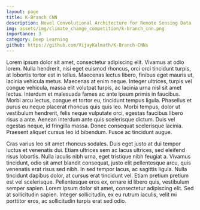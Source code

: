 ```yaml
---
layout: page
title: K-Branch CNN 
description: Novel Convolutional Architecture for Remote Sensing Data
img: assets/img/climate_change_competition/k-branch_cnn.png
importance: 3
category: Deep Learning
github: https://github.com/VijayKalmath/K-Branch-CNNs
---
```

 Lorem ipsum dolor sit amet, consectetur adipiscing elit. Vivamus at odio lorem. Nulla hendrerit, nisi eget euismod rhoncus, orci orci tincidunt turpis, at lobortis tortor est in tellus. Maecenas lectus libero, finibus eget mauris ut, lacinia vehicula metus. Maecenas at enim neque. Integer ultrices, turpis vel congue vehicula, massa elit volutpat turpis, ac lacinia urna nisl sit amet lectus. Interdum et malesuada fames ac ante ipsum primis in faucibus. Morbi arcu lectus, congue et tortor eu, tincidunt tempus ligula. Phasellus et purus eu neque placerat rhoncus quis quis leo. Morbi tempus, dolor ut vestibulum hendrerit, felis neque vulputate orci, egestas faucibus libero risus a ante. Aenean interdum ante quis scelerisque dictum. Duis vel egestas neque, id fringilla massa. Donec consequat scelerisque lacinia. Praesent aliquet cursus leo id bibendum. Fusce ac tincidunt augue.

Cras varius leo sit amet rhoncus sodales. Duis eget justo at dui tempor luctus et venenatis dui. Etiam ultrices sem ac lacus ultrices, sed eleifend risus lobortis. Nulla iaculis nibh urna, eget tristique nibh feugiat a. Vivamus tincidunt, odio sit amet blandit consequat, justo elit pellentesque arcu, quis venenatis erat risus sed nibh. In sed tempor lacus, ac sagittis ligula. Nulla tincidunt dapibus dolor, at cursus erat tincidunt vel. Etiam pretium pretium est vel scelerisque. Pellentesque eros ex, ornare id libero quis, vestibulum semper sapien. Lorem ipsum dolor sit amet, consectetur adipiscing elit. Sed at sollicitudin sapien. Integer sollicitudin, ex eu rutrum iaculis, velit mi porttitor eros, ac sollicitudin turpis erat sed odio. 